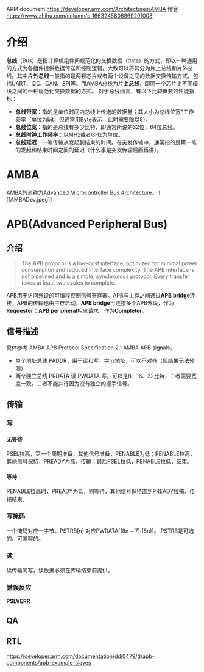 ARM document
https://developer.arm.com/Architectures/AMBA
博客
https://www.zhihu.com/column/c_1663245806869291008
# 介绍
**总线**（Bus）是指计算机组件间规范化的交换数据（data）的方式，即以一种通用的方式为各组件提供数据传送和控制逻辑。大致可以将其分为片上总线和片外总线。其中**片外总线**一般指的是两颗芯片或者两个设备之间的数据交换传输方式，包括UART、I2C、CAN、SPI等。而AMBA总线为**片上总线**，即同一个芯片上不同模块之间的一种规范化交换数据的方式。
对于总线而言，有以下比较重要的性能指标：
- **总线带宽**：指的是单位时间内总线上传送的数据量；其大小为总线位宽*工作频率（单位为bit，但通常用Byte表示，此时需要除以8）。
- **总线位宽**：指的是总线有多少比特，即通常所说的32位，64位总线。
- **总线时钟工作频率**：以MHz或者GHz为单位。
- **总线延迟**：一笔传输从发起到结束的时间。在突发传输中，通常指的是第一笔的发起和结束时间之间的延迟（什么事是突发传输后面再讲）。

# AMBA
AMBA的全称为Advanced Microcontroller Bus Architecture。
![[AMBADev.jpeg]]

# APB(Advanced Peripheral Bus)
## 介绍
>The APB protocol is a low-cost interface, optimized for minimal power consumption and reduced interface complexity. The APB interface is not pipelined and is a simple, synchronous protocol. Every transfer takes at least two cycles to complete.

APB用于访问外设的可编程控制信号寄存器。APB与主存之间通过**APB bridge**连接，APB的传输也由主存启动。**APB bridge**可连接多个APB外设，作为 **Requester**；**APB peripheral**相应请求，作为**Completer**。
## 信号描述
具体参考 AMBA APB Protocol Specification 2.1 AMBA APB signals。
- 单个地址总线 PADDR，用于读和写，字节地址，可以不对齐（但结果无法预测）
- 两个独立总线 PRDATA 读 PWDATA 写。可以是8、16、32比特，二者需要宽度一致。二者不能并行因为没有独立的握手信号。

## 传输
### 写
#### 无等待
PSEL拉高，第一个周期准备，其他信号准备，PENABLE为低；PENABLE拉高，其他信号保持，PREADY为高，传输；最后PSEL拉低，PENABLE拉低，结束。
#### 等待
PENABLE拉高时，PREADY为低，则等待，其他信号保持直到PREADY拉搞，传输结束。
### 写掩码
一个掩码对应一字节。PSTRB[n] 对应PWDATA[(8n + 7):(8n)]。
PSTRB是可选的、可兼容的。

### 读
读传输同写，读数据必须在传输结束前提供。
### 错误反应

**PSLVERR**


## QA


## RTL

https://developer.arm.com/documentation/ddi0479/d/apb-components/apb-example-slaves
